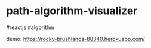 # path-algorithm-visualizer
#reactjs #algorithm

demo: https://rocky-brushlands-88340.herokuapp.com/
